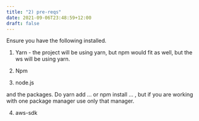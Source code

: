 ```yaml
---
title: "2) pre-reqs"
date: 2021-09-06T23:48:59+12:00
draft: false
---
```



Ensure you have the following installed. 

1. Yarn - the project will be using yarn, but npm would fit as well, but the ws will be using yarn.

2. Npm

3. node.js

and the packages. Do yarn add ... or npm install ... , but if you are working with one package manager use only that manager.

4. aws-sdk 



